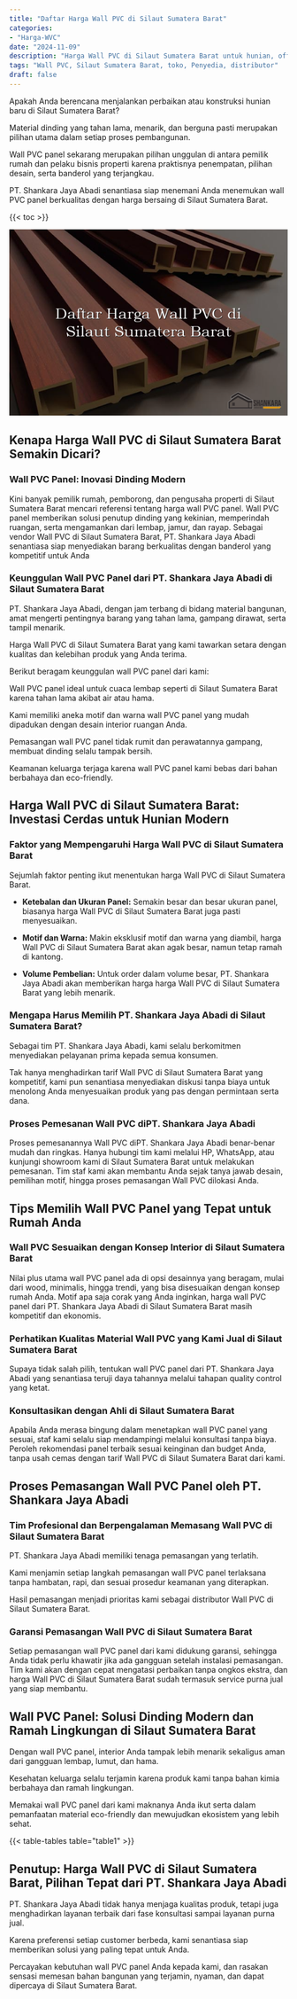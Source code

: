 ```yaml
---
title: "Daftar Harga Wall PVC di Silaut Sumatera Barat"
categories: 
- "Harga-WVC"
date: "2024-11-09"
description: "Harga Wall PVC di Silaut Sumatera Barat untuk hunian, office, serta ritel. Panel unggulan, pilihan motif, pilihan warna elegan, beserta servis instalasi oleh tenaga ahli ahli serta kepastian resmi!|Jasa distribusi Wall PVC di Silaut Sumatera Barat untuk keperluan hunian, kantor, atau ritel, beserta produk unggulan dan penempatan oleh tim berpengalaman serta garansi resmi.|Pilihan Wall PVC di Silaut Sumatera Barat yang terpercaya bagi rumah, perkantoran, serta ritel, bersama panel unggulan dan instalasi oleh tim berpengalaman dan garansi resmi.|Penyediaan Wall PVC di Silaut Sumatera Barat untuk tempat tinggal, office, dan gerai, beserta panel terbaik dan pemasangan oleh teknisi profesional, disertai beserta garansi resmi.}"
tags: "Wall PVC, Silaut Sumatera Barat, toko, Penyedia, distributor"
draft: false
---
```


Apakah Anda berencana menjalankan perbaikan atau konstruksi hunian baru di Silaut Sumatera Barat?

Material dinding yang tahan lama, menarik, dan berguna pasti merupakan pilihan utama dalam setiap proses pembangunan.

Wall PVC panel sekarang merupakan pilihan unggulan di antara pemilik rumah dan pelaku bisnis properti karena praktisnya penempatan, pilihan desain, serta banderol yang terjangkau.

PT. Shankara Jaya Abadi senantiasa siap menemani Anda menemukan wall PVC panel berkualitas dengan harga bersaing di Silaut Sumatera Barat.

{{< toc >}}

![Daftar Harga Wall PVC di Silaut Sumatera Barat](/images/Harga-WVC/Daftar-Harga-Wall-PVC-di-Silaut-Sumatera-Barat.png)


## Kenapa Harga Wall PVC di Silaut Sumatera Barat Semakin Dicari?

### Wall PVC Panel: Inovasi Dinding Modern

Kini banyak pemilik rumah, pemborong, dan pengusaha properti di Silaut Sumatera Barat mencari referensi tentang harga wall PVC panel. Wall PVC panel memberikan solusi penutup dinding yang kekinian, memperindah ruangan, serta mengamankan dari lembap, jamur, dan rayap. Sebagai vendor Wall PVC di Silaut Sumatera Barat, PT. Shankara Jaya Abadi senantiasa siap menyediakan barang berkualitas dengan banderol yang kompetitif untuk Anda

### Keunggulan Wall PVC Panel dari PT. Shankara Jaya Abadi di Silaut Sumatera Barat

PT. Shankara Jaya Abadi, dengan jam terbang di bidang material bangunan, amat mengerti pentingnya barang yang tahan lama, gampang dirawat, serta tampil menarik.

Harga Wall PVC di Silaut Sumatera Barat yang kami tawarkan setara dengan kualitas dan kelebihan produk yang Anda terima.

Berikut beragam keunggulan wall PVC panel dari kami:

Wall PVC panel ideal untuk cuaca lembap seperti di Silaut Sumatera Barat karena tahan lama akibat air atau hama.

Kami memiliki aneka motif dan warna wall PVC panel yang mudah dipadukan dengan desain interior ruangan Anda.

Pemasangan wall PVC panel tidak rumit dan perawatannya gampang, membuat dinding selalu tampak bersih.

Keamanan keluarga terjaga karena wall PVC panel kami bebas dari bahan berbahaya dan eco-friendly.

## Harga Wall PVC di Silaut Sumatera Barat: Investasi Cerdas untuk Hunian Modern

### Faktor yang Mempengaruhi Harga Wall PVC di Silaut Sumatera Barat

Sejumlah faktor penting ikut menentukan harga Wall PVC di Silaut Sumatera Barat.

- **Ketebalan dan Ukuran Panel:** Semakin besar dan besar ukuran panel, biasanya harga Wall PVC di Silaut Sumatera Barat juga pasti menyesuaikan.

- **Motif dan Warna:** Makin eksklusif motif dan warna yang diambil, harga Wall PVC di Silaut Sumatera Barat akan agak besar, namun tetap ramah di kantong.

- **Volume Pembelian:** Untuk order dalam volume besar, PT. Shankara Jaya Abadi akan memberikan harga harga Wall PVC di Silaut Sumatera Barat yang lebih menarik.

### Mengapa Harus Memilih PT. Shankara Jaya Abadi di Silaut Sumatera Barat?

Sebagai tim PT. Shankara Jaya Abadi, kami selalu berkomitmen menyediakan pelayanan prima kepada semua konsumen.

Tak hanya menghadirkan tarif Wall PVC di Silaut Sumatera Barat yang kompetitif, kami pun senantiasa menyediakan diskusi tanpa biaya untuk menolong Anda menyesuaikan produk yang pas dengan permintaan serta dana.

### Proses Pemesanan Wall PVC diPT. Shankara Jaya Abadi

Proses pemesanannya Wall PVC diPT. Shankara Jaya Abadi benar-benar mudah dan ringkas. Hanya hubungi tim kami melalui HP, WhatsApp, atau kunjungi showroom kami di Silaut Sumatera Barat untuk melakukan pemesanan. Tim staf kami akan membantu Anda sejak tanya jawab desain, pemilihan motif, hingga proses pemasangan Wall PVC dilokasi Anda.

## Tips Memilih Wall PVC Panel yang Tepat untuk Rumah Anda

### Wall PVC Sesuaikan dengan Konsep Interior di Silaut Sumatera Barat

Nilai plus utama wall PVC panel ada di opsi desainnya yang beragam, mulai dari wood, minimalis, hingga trendi, yang bisa disesuaikan dengan konsep rumah Anda. Motif apa saja corak yang Anda inginkan, harga wall PVC panel dari PT. Shankara Jaya Abadi di Silaut Sumatera Barat masih kompetitif dan ekonomis.

### Perhatikan Kualitas Material Wall PVC yang Kami Jual di Silaut Sumatera Barat

Supaya tidak salah pilih, tentukan wall PVC panel dari PT. Shankara Jaya Abadi yang senantiasa teruji daya tahannya melalui tahapan quality control yang ketat.

### Konsultasikan dengan Ahli di Silaut Sumatera Barat

Apabila Anda merasa bingung dalam menetapkan wall PVC panel yang sesuai, staf kami selalu siap mendampingi melalui konsultasi tanpa biaya. Peroleh rekomendasi panel terbaik sesuai keinginan dan budget Anda, tanpa usah cemas dengan tarif Wall PVC di Silaut Sumatera Barat dari kami.

## Proses Pemasangan Wall PVC Panel oleh PT. Shankara Jaya Abadi

### Tim Profesional dan Berpengalaman Memasang Wall PVC di Silaut Sumatera Barat

PT. Shankara Jaya Abadi memiliki tenaga pemasangan yang terlatih.

Kami menjamin setiap langkah pemasangan wall PVC panel terlaksana tanpa hambatan, rapi, dan sesuai prosedur keamanan yang diterapkan.

Hasil pemasangan menjadi prioritas kami sebagai distributor Wall PVC di Silaut Sumatera Barat.

### Garansi Pemasangan Wall PVC di Silaut Sumatera Barat

Setiap pemasangan wall PVC panel dari kami didukung garansi, sehingga Anda tidak perlu khawatir jika ada gangguan setelah instalasi pemasangan. Tim kami akan dengan cepat mengatasi perbaikan tanpa ongkos ekstra, dan harga Wall PVC di Silaut Sumatera Barat sudah termasuk service purna jual yang siap membantu.

## Wall PVC Panel: Solusi Dinding Modern dan Ramah Lingkungan di Silaut Sumatera Barat

Dengan wall PVC panel, interior Anda tampak lebih menarik sekaligus aman dari gangguan lembap, lumut, dan hama.

Kesehatan keluarga selalu terjamin karena produk kami tanpa bahan kimia berbahaya dan ramah lingkungan.

Memakai wall PVC panel dari kami maknanya Anda ikut serta dalam pemanfaatan material eco-friendly dan mewujudkan ekosistem yang lebih sehat.

{{< table-tables table="table1" >}}

## Penutup: Harga Wall PVC di Silaut Sumatera Barat, Pilihan Tepat dari PT. Shankara Jaya Abadi

PT. Shankara Jaya Abadi tidak hanya menjaga kualitas produk, tetapi juga menghadirkan layanan terbaik dari fase konsultasi sampai layanan purna jual.

Karena preferensi setiap customer berbeda, kami senantiasa siap memberikan solusi yang paling tepat untuk Anda.

Percayakan kebutuhan wall PVC panel Anda kepada kami, dan rasakan sensasi memesan bahan bangunan yang terjamin, nyaman, dan dapat dipercaya di Silaut Sumatera Barat.